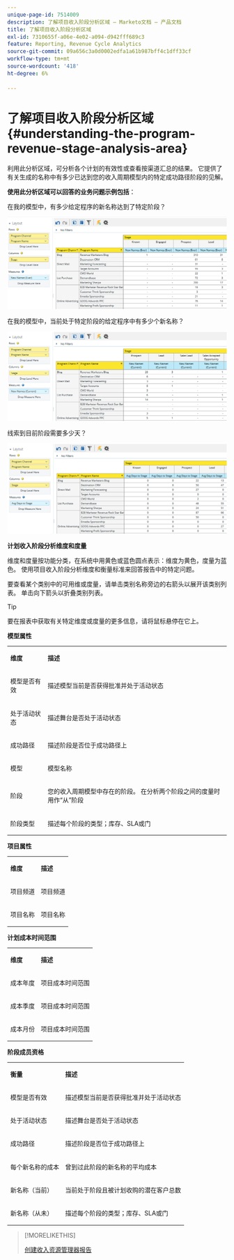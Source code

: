 ```yaml
---
unique-page-id: 7514009
description: 了解项目收入阶段分析区域 — Marketo文档 — 产品文档
title: 了解项目收入阶段分析区域
exl-id: 7310655f-a06e-4e02-a094-d942fff689c3
feature: Reporting, Revenue Cycle Analytics
source-git-commit: 09a656c3a0d0002edfa1a61b987bff4c1dff33cf
workflow-type: tm+mt
source-wordcount: '418'
ht-degree: 6%

---
```


# 了解项目收入阶段分析区域 {#understanding-the-program-revenue-stage-analysis-area}

利用此分析区域，可分析各个计划的有效性或查看按渠道汇总的结果。 它提供了有关生成的名称中有多少已达到您的收入周期模型内的特定成功路径阶段的见解。

**使用此分析区域可以回答的业务问题示例包括**：

在我的模型中，有多少给定程序的新名称达到了特定阶段？

![](assets/one-3.png)

在我的模型中，当前处于特定阶段的给定程序中有多少个新名称？

![](assets/two-3.png)

线索到目前阶段需要多少天？

![](assets/three-3.png)

**计划收入阶段分析维度和度量**

维度和度量按功能分类，在系统中用黄色或蓝色圆点表示：维度为黄色，度量为蓝色。 使用项目收入阶段分析维度和衡量标准来回答报告中的特定问题。

要查看某个类别中的可用维或度量，请单击类别名称旁边的右箭头以展开该类别列表。 单击向下箭头以折叠类别列表。

>[!TIP]
>
>要在报表中获取有关特定维度或度量的更多信息，请将鼠标悬停在它上。

**模型属性**

<table>
 <tbody>
  <tr>
   <td colspan="1" rowspan="1"><strong>维度</strong></td>
   <td colspan="1" rowspan="1"><p><strong>描述</strong></p></td>
  </tr>
  <tr>
   <td colspan="1" rowspan="1"><p>模型是否有效</p></td>
   <td colspan="1" rowspan="1"><p>描述模型当前是否获得批准并处于活动状态</p></td>
  </tr>
  <tr>
   <td colspan="1" rowspan="1"><p>处于活动状态</p></td>
   <td colspan="1" rowspan="1"><p>描述舞台是否处于活动状态</p></td>
  </tr>
  <tr>
   <td colspan="1" rowspan="1"><p>成功路径</p></td>
   <td colspan="1" rowspan="1"><p>描述阶段是否位于成功路径上</p></td>
  </tr>
  <tr>
   <td colspan="1" rowspan="1"><p>模型</p></td>
   <td colspan="1" rowspan="1"><p>模型名称</p></td>
  </tr>
  <tr>
   <td colspan="1" rowspan="1"><p>阶段</p></td>
   <td colspan="1" rowspan="1"><p>您的收入周期模型中存在的阶段。 在分析两个阶段之间的度量时用作“从”阶段</p></td>
  </tr>
  <tr>
   <td colspan="1" rowspan="1"><p>阶段类型</p></td>
   <td colspan="1" rowspan="1"><p>描述每个阶段的类型；库存、SLA或门</p></td>
  </tr>
 </tbody>
</table>

**项目属性**

<table>
 <tbody>
  <tr>
   <td colspan="1" rowspan="1"><p><strong>维度</strong></p></td>
   <td colspan="1" rowspan="1"><p><strong>描述</strong></p></td>
  </tr>
  <tr>
   <td colspan="1" rowspan="1"><p>项目频道</p></td>
   <td colspan="1" rowspan="1"><p>项目频道</p></td>
  </tr>
  <tr>
   <td colspan="1" rowspan="1"><p>项目名称</p></td>
   <td colspan="1" rowspan="1"><p>项目名称</p></td>
  </tr>
 </tbody>
</table>

**计划成本时间范围**

<table>
 <tbody>
  <tr>
   <td colspan="1" rowspan="1"><p><strong>维度</strong></p></td>
   <td colspan="1" rowspan="1"><p><strong>描述</strong></p></td>
  </tr>
  <tr>
   <td colspan="1" rowspan="1"><p>成本年度</p></td>
   <td colspan="1" rowspan="1"><p>项目成本时间范围</p></td>
  </tr>
  <tr>
   <td colspan="1" rowspan="1"><p>成本季度</p></td>
   <td colspan="1" rowspan="1"><p>项目成本时间范围</p></td>
  </tr>
  <tr>
   <td colspan="1" rowspan="1"><p>成本月份</p></td>
   <td colspan="1" rowspan="1"><p>项目成本时间范围</p></td>
  </tr>
 </tbody>
</table>

**阶段成员资格**

<table>
 <tbody>
  <tr>
   <td colspan="1" rowspan="1"><p><strong>衡量</strong></p></td>
   <td colspan="1" rowspan="1"><p><strong>描述</strong></p></td>
  </tr>
  <tr>
   <td colspan="1" rowspan="1"><p>模型是否有效</p></td>
   <td colspan="1" rowspan="1"><p>描述模型当前是否获得批准并处于活动状态</p></td>
  </tr>
  <tr>
   <td colspan="1" rowspan="1"><p>处于活动状态</p></td>
   <td colspan="1" rowspan="1"><p>描述舞台是否处于活动状态</p></td>
  </tr>
  <tr>
   <td colspan="1" rowspan="1"><p>成功路径</p></td>
   <td colspan="1" rowspan="1"><p>描述阶段是否位于成功路径上</p></td>
  </tr>
  <tr>
   <td colspan="1" rowspan="1"><p>每个新名称的成本</p></td>
   <td colspan="1" rowspan="1"><p>曾到过此阶段的新名称的平均成本</p></td>
  </tr>
  <tr>
   <td colspan="1" rowspan="1"><p>新名称（当前）</p></td>
   <td colspan="1" rowspan="1"><p>当前处于阶段且被计划收购的潜在客户总数</p></td>
  </tr>
  <tr>
   <td colspan="1" rowspan="1"><p>新名称（从未）</p></td>
   <td colspan="1" rowspan="1"><p>描述每个阶段的类型；库存、SLA或门</p></td>
  </tr>
 </tbody>
</table>

>[!MORELIKETHIS]
>
>[创建收入资源管理器报告](/help/marketo/product-docs/reporting/revenue-cycle-analytics/revenue-explorer/create-a-revenue-explorer-report.md)
